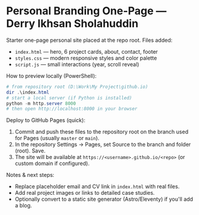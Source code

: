 # Personal Branding One-Page — Derry Ikhsan Sholahuddin

Starter one-page personal site placed at the repo root. Files added:

- `index.html` — hero, 6 project cards, about, contact, footer
- `styles.css` — modern responsive styles and color palette
- `script.js` — small interactions (year, scroll reveal)

How to preview locally (PowerShell):

```powershell
# from repository root (D:\Work\My Project\github.io)
dir .\index.html
# start a local server (if Python is installed)
python -m http.server 8000
# then open http://localhost:8000 in your browser
```

Deploy to GitHub Pages (quick):

1. Commit and push these files to the repository root on the branch used for Pages (usually `master` or `main`).
2. In the repository Settings -> Pages, set Source to the branch and folder (root). Save.
3. The site will be available at `https://<username>.github.io/<repo>` (or custom domain if configured).

Notes & next steps:

- Replace placeholder email and CV link in `index.html` with real files.
- Add real project images or links to detailed case studies.
- Optionally convert to a static site generator (Astro/Eleventy) if you'll add a blog.
